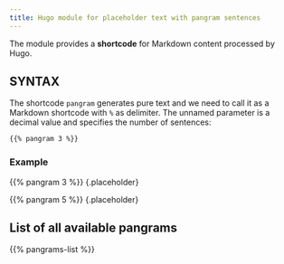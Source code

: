 ```yaml
---
title: Hugo module for placeholder text with pangram sentences
---
```


The module provides a **shortcode** for Markdown content processed by Hugo.

## SYNTAX

The shortcode `pangram` generates pure text and we need to call it as a Markdown shortcode with `%` as delimiter. The unnamed parameter is a decimal value and specifies the number of sentences:

```md
{{‍% pangram 3 %}}
```

### Example

{{% pangram 3 %}}
{.placeholder}

{{% pangram 5 %}}
{.placeholder}

## List of all available pangrams

{{% pangrams-list %}}
